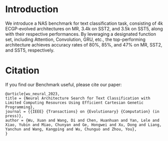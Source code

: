 # Introduction
We introduce a NAS benchmark for text classification task, consisting of 4k ECGP-evolved architectures on MR, 3.4k on SST2, and 3.5k on SST5, 
along with their respective performances. By leveraging a designated function set, including Attention, Convolution, GRU, etc., 
the top-performing architecture achieves accuracy rates of 80%, 85%, and 47% on MR, SST2, and SST5, respectively.

# Citation

If you find our Benchmark useful, please cite our paper:
```
@article{wu_neural_2023,
title = {Neural Architecture Search for Text Classification with Limited Computing Resources Using Efficient Cartesian Genetic Programming},
journal = {{IEEE} {Transactions} on {Evolutionary} {Computation} (in press)},
author = {Wu, Xuan and Wang, Di and Chen, Huanhuan and Yan, Lele and Xiao, Yubin and Miao, Chunyan and Ge, Hongwei and Xu, Dong and Liang, Yanchun and Wang, Kangping and Wu, Chunguo and Zhou, You},
}
```

